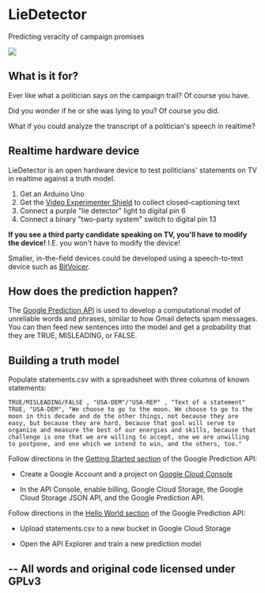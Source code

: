 LieDetector
===========

Predicting veracity of campaign promises

<img src="https://raw.github.com/msjoinder/LieDetector/master/layout.jpg">

## What is it for?

Ever like what a politician says on the campaign trail? Of course you have.

Did you wonder if he or she was lying to you? Of course you did.

What if you could analyze the transcript of a politician's speech in realtime?

## Realtime hardware device

LieDetector is an open hardware device to test politicians' statements on TV in realtime against a truth model.

1. Get an Arduino Uno
2. Get the <a href="http://nootropicdesign.com/ve/">Video Experimenter Shield</a> to collect closed-captioning text
3. Connect a purple "lie detector" light to digital pin 6
4. Connect a binary "two-party system" switch to digital pin 13

**If you see a third party candidate speaking on TV, you'll have to modify the device!** I.E. you won't have to modify the device!

Smaller, in-the-field devices could be developed using a speech-to-text device such as
<a href="http://www.bitsophia.com/BitVoicer.aspx">BitVoicer</a>.

## How does the prediction happen?

The
<a href="https://developers.google.com/prediction/">Google Prediction API</a>
is used to develop a computational model of unreliable words and phrases, similar
to how Gmail detects spam messages. You can then feed new sentences into the model
and get a probability that they are TRUE, MISLEADING, or FALSE.

## Building a truth model

Populate statements.csv with a spreadsheet with three columns of known statements:

    TRUE/MISLEADING/FALSE , "USA-DEM"/"USA-REP" , "Text of a statement"
    TRUE, "USA-DEM", "We choose to go to the moon. We choose to go to the moon in this decade and do the other things, not because they are easy, but because they are hard, because that goal will serve to organize and measure the best of our energies and skills, because that challenge is one that we are willing to accept, one we are unwilling to postpone, and one which we intend to win, and the others, too."

Follow directions in the
<a href="https://developers.google.com/prediction/docs/getting-started">Getting Started section</a>
of the Google Prediction API:

* Create a Google Account and a project on <a href="https://cloud.google.com/console">Google Cloud Console</a>

* In the API Console, enable billing, Google Cloud Storage, the Google Cloud Storage JSON API, and the Google Prediction API.

Follow directions in the
<a href="https://developers.google.com/prediction/docs/hello_world">Hello World section</a>
of the Google Prediction API:

* Upload statements.csv to a new bucket in Google Cloud Storage

* Open the API Explorer and train a new prediction model

--
All words and original code licensed under GPLv3
--
